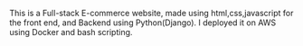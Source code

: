 This is a Full-stack E-commerce website, made using html,css,javascript for the front end, and Backend using Python(Django). I deployed it on AWS using Docker and bash scripting. 
